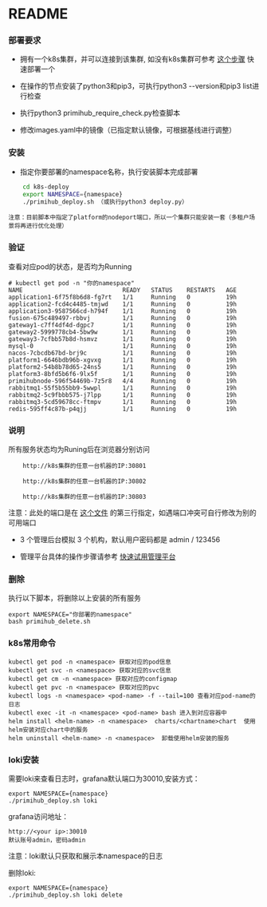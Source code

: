 # README


### 部署要求

   * 拥有一个k8s集群，并可以连接到该集群, 如没有k8s集群可参考 [这个步骤](https://kuboard-spray.cn/guide/install-k8s.html#%E5%AE%89%E8%A3%85-kuboard-spray) 快速部署一个

   * 在操作的节点安装了python3和pip3，可执行python3 --version和pip3 list进行检查

   * 执行python3 primihub_require_check.py检查脚本

   * 修改images.yaml中的镜像（已指定默认镜像，可根据基线进行调整）


### 安装

* 指定你要部署的namespace名称，执行安装脚本完成部署
```bash
    cd k8s-deploy
    export NAMESPACE={namespace}
    ./primihub_deploy.sh （或执行python3 deploy.py）
```
    注意：目前脚本中指定了platform的nodeport端口，所以一个集群只能安装一套（多租户场景将再进行优化处理）
    


### 验证

查看对应pod的状态，是否均为Running
```
# kubectl get pod -n "你的namespace"
NAME                            READY   STATUS    RESTARTS   AGE
application1-6f75f8b6d8-fg7rt   1/1     Running   0          19h
application2-fcd4c4485-tmjwd    1/1     Running   0          19h
application3-9587566cd-h794f    1/1     Running   0          19h
fusion-675c489497-rbbvj         1/1     Running   0          19h
gateway1-c7ff4df4d-dgpc7        1/1     Running   0          19h
gateway2-5999778cb4-5bw9w       1/1     Running   0          19h
gateway3-7cfbb57b8d-hsmvz       1/1     Running   0          19h
mysql-0                         1/1     Running   0          19h
nacos-7cbcdb67bd-brj9c          1/1     Running   0          19h
platform1-6646bdb96b-xgvxg      1/1     Running   0          19h
platform2-54b8b78d65-24ns5      1/1     Running   0          19h
platform3-8bfd5b6f6-9lx5f       1/1     Running   0          19h
primihubnode-596f54469b-7z5r8   4/4     Running   0          19h
rabbitmq1-55f5b55bb9-5wwpl      1/1     Running   0          19h
rabbitmq2-5c9fbbb575-j7lpp      1/1     Running   0          19h
rabbitmq3-5cd59678cc-ftmpv      1/1     Running   0          19h
redis-595ff4c87b-p4qjj          1/1     Running   0          19h
```

### 说明
所有服务状态均为Runing后在浏览器分别访问

```
    http://k8s集群的任意一台机器的IP:30801

    http://k8s集群的任意一台机器的IP:30802

    http://k8s集群的任意一台机器的IP:30803
```
注意：此处的端口是在 [这个文件](./charts/platformchart/templates/platform-svc.yaml) 的第三行指定，如遇端口冲突可自行修改为别的可用端口

* 3 个管理后台模拟 3 个机构，默认用户密码都是 admin / 123456

* 管理平台具体的操作步骤请参考 [快速试用管理平台](https://docs.primihub.com/docs/quick-start-platform)


### 删除
执行以下脚本，将删除以上安装的所有服务

```
export NAMESPACE="你部署的namespace"
bash primihub_delete.sh
```

### k8s常用命令

```
kubectl get pod -n <namespace> 获取对应的pod信息
kubectl get svc -n <namespace> 获取对应的svc信息
kubectl get cm -n <namespace> 获取对应的configmap
kubectl get pvc -n <namespace> 获取对应的pvc
kubectl logs -n <namespace> <pod-name> -f --tail=100 查看对应pod-name的日志
kubectl exec -it -n <namespace> <pod-name> bash 进入到对应容器中
helm install <helm-name> -n <namespace>  charts/<chartname>chart  使用helm安装对应chart中的服务
helm uninstall <helm-name> -n <namespace>  卸载使用helm安装的服务
```

### loki安装

需要loki来查看日志时，grafana默认端口为30010,安装方式：
```
export NAMESPACE={namespace}
./primihub_deploy.sh loki 
```
    
grafana访问地址：
```
http://<your ip>:30010
默认账号admin，密码admin
```
注意：loki默认只获取和展示本namespace的日志

删除loki:
```
export NAMESPACE={namespace}
./primihub_deploy.sh loki delete
```